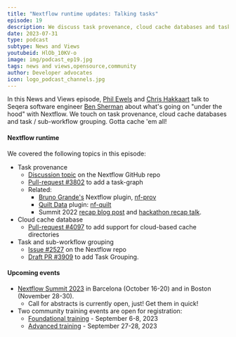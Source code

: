 ```yaml
---
title: "Nextflow runtime updates: Talking tasks"
episode: 19
description: We discuss task provenance, cloud cache databases and task grouping.
date: 2023-07-31
type: podcast
subtype: News and Views
youtubeid: HlOb_10KV-o
image: img/podcast_ep19.jpg
tags: news and views,opensource,community
author: Developer advocates
icon: logo_podcast_channels.jpg
---
```


In this News and Views episode, [Phil Ewels](https://twitter.com/tallphil) and [Chris Hakkaart](https://twitter.com/chris_hakk) talk to Seqera software engineer [Ben Sherman](https://github.com/bentsherman) about what's going on "under the hood" with Nextflow. We touch on task provenance, cloud cache databases and task / sub-workflow grouping. Gotta cache 'em all!

<!-- end-archive-description -->

#### Nextflow runtime

We covered the following topics in this episode:

* Task provenance
    * [Discussion topic](https://github.com/nextflow-io/nextflow/discussions/3447) on the Nextflow GitHub repo
    * [Pull-request #3802](https://github.com/nextflow-io/nextflow/pull/3802) to add a task-graph
    * Related:
        * [Bruno Grande's](https://github.com/BrunoGrandePhD) Nextflow plugin, [nf-prov](https://github.com/Sage-Bionetworks-Workflows/nf-prov)
        * [Quilt Data](https://quiltdata.com/) plugin: [nf-quilt](https://github.com/quiltdata/nf-quilt)
        * Summit 2022 [recap blog post](https://www.nextflow.io/blog/2022/nextflow-summit-2022-recap.html) and [hackathon recap talk](https://summit.nextflow.io/2022/program/oct-14-nf-core-hackathon-report/).
* Cloud cache database
    * [Pull-request #4097](https://github.com/nextflow-io/nextflow/pull/4097) to add support for cloud-based cache directories
* Task and sub-workflow grouping
    * [Issue #2527](https://github.com/nextflow-io/nextflow/issues/2527) on the Nextflow repo
    * [Draft PR #3909](https://github.com/nextflow-io/nextflow/pull/3909) to add Task Grouping.

#### Upcoming events

* [Nextflow Summit 2023](https://summit.nextflow.io/) in Barcelona (October 16-20) and in Boston (November 28-30).
    * Call for abstracts is currently open, just! Get them in quick!
* Two community training events are open for registration:
    * [Foundational training](https://nf-co.re/events/2023/training-basic-2023) - September 6-8, 2023
    * [Advanced training](https://nf-co.re/events/2023/training-sept-2023) - September 27-28, 2023

